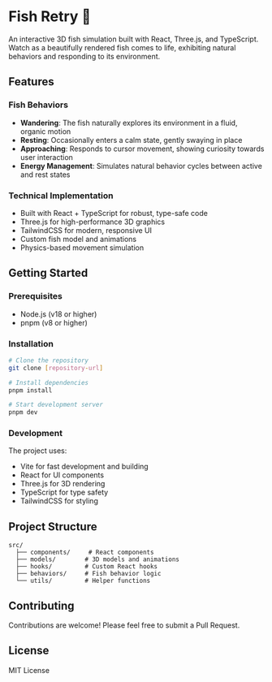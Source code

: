 # Fish Retry 🐠

An interactive 3D fish simulation built with React, Three.js, and TypeScript. Watch as a beautifully rendered fish comes to life, exhibiting natural behaviors and responding to its environment.

## Features

### Fish Behaviors
- **Wandering**: The fish naturally explores its environment in a fluid, organic motion
- **Resting**: Occasionally enters a calm state, gently swaying in place
- **Approaching**: Responds to cursor movement, showing curiosity towards user interaction
- **Energy Management**: Simulates natural behavior cycles between active and rest states

### Technical Implementation
- Built with React + TypeScript for robust, type-safe code
- Three.js for high-performance 3D graphics
- TailwindCSS for modern, responsive UI
- Custom fish model and animations
- Physics-based movement simulation

## Getting Started

### Prerequisites
- Node.js (v18 or higher)
- pnpm (v8 or higher)

### Installation
```bash
# Clone the repository
git clone [repository-url]

# Install dependencies
pnpm install

# Start development server
pnpm dev
```

### Development
The project uses:
- Vite for fast development and building
- React for UI components
- Three.js for 3D rendering
- TypeScript for type safety
- TailwindCSS for styling

## Project Structure
```
src/
  ├── components/     # React components
  ├── models/        # 3D models and animations
  ├── hooks/         # Custom React hooks
  ├── behaviors/     # Fish behavior logic
  └── utils/         # Helper functions
```

## Contributing
Contributions are welcome! Please feel free to submit a Pull Request.

## License
MIT License
